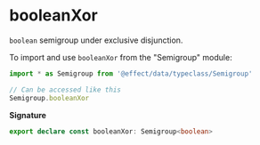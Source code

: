 # booleanXor

`boolean` semigroup under exclusive disjunction.

To import and use `booleanXor` from the "Semigroup" module:

```ts
import * as Semigroup from '@effect/data/typeclass/Semigroup'

// Can be accessed like this
Semigroup.booleanXor
```

**Signature**

```ts
export declare const booleanXor: Semigroup<boolean>
```

